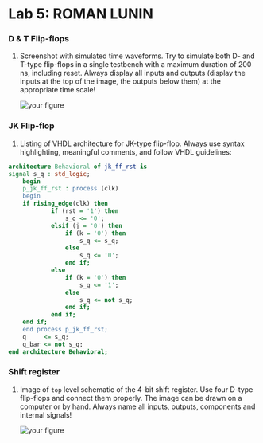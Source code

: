 # Lab 5: ROMAN LUNIN

### D & T Flip-flops

1. Screenshot with simulated time waveforms. Try to simulate both D- and T-type flip-flops in a single testbench with a maximum duration of 200 ns, including reset. Always display all inputs and outputs (display the inputs at the top of the image, the outputs below them) at the appropriate time scale!

   ![your figure]()

### JK Flip-flop

1. Listing of VHDL architecture for JK-type flip-flop. Always use syntax highlighting, meaningful comments, and follow VHDL guidelines:

```vhdl
architecture Behavioral of jk_ff_rst is
signal s_q : std_logic;
    begin
    p_jk_ff_rst : process (clk)
    begin
    if rising_edge(clk) then
            if (rst = '1') then
                s_q <= '0';
            elsif (j = '0') then
                if (k = '0') then
                    s_q <= s_q;
                else
                    s_q <= '0';
                end if;
            else
                if (k = '0') then
                    s_q <= '1';
                else
                    s_q <= not s_q;
                end if;
            end if;
    end if;
    end process p_jk_ff_rst;
    q     <= s_q;
    q_bar <= not s_q;
end architecture Behavioral;
```

### Shift register

1. Image of `top` level schematic of the 4-bit shift register. Use four D-type flip-flops and connect them properly. The image can be drawn on a computer or by hand. Always name all inputs, outputs, components and internal signals!

   ![your figure]()